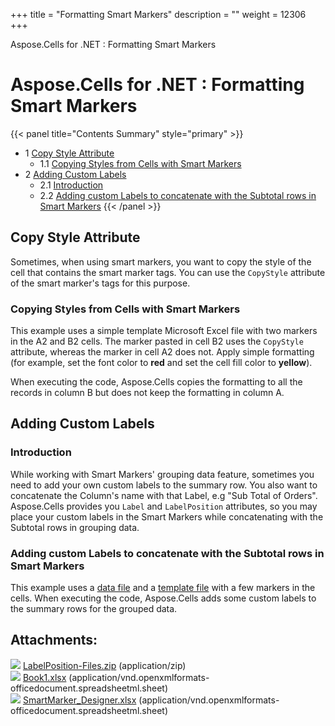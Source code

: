 +++
title = "Formatting Smart Markers" 
description = "" 
weight = 12306 
+++

Aspose.Cells for .NET : Formatting Smart Markers  

# Aspose.Cells for .NET : Formatting Smart Markers


{{< panel title="Contents Summary" style="primary" >}}
*   1 [Copy Style Attribute](#FormattingSmartMarkers-CopyStyleAttribute)
    *   1.1 [Copying Styles from Cells with Smart Markers](#FormattingSmartMarkers-CopyingStylesfromCellswithSmartMarkers)
*   2 [Adding Custom Labels](#FormattingSmartMarkers-AddingCustomLabels)
    *   2.1 [Introduction](#FormattingSmartMarkers-Introduction)
    *   2.2 [Adding custom Labels to concatenate with the Subtotal rows in Smart Markers](#FormattingSmartMarkers-AddingcustomLabelstoconcatenatewiththeSubtotalrowsinSmartMarkers)
{{< /panel >}}
 

## Copy Style Attribute

Sometimes, when using smart markers, you want to copy the style of the cell that contains the smart marker tags. You can use the `CopyStyle` attribute of the smart marker's tags for this purpose.

### Copying Styles from Cells with Smart Markers

This example uses a simple template Microsoft Excel file with two markers in the A2 and B2 cells. The marker pasted in cell B2 uses the `CopyStyle` attribute, whereas the marker in cell A2 does not. Apply simple formatting (for example, set the font color to **red** and set the cell fill color to **yellow**).

When executing the code, Aspose.Cells copies the formatting to all the records in column B but does not keep the formatting in column A.

## Adding Custom Labels

### Introduction

While working with Smart Markers' grouping data feature, sometimes you need to add your own custom labels to the summary row. You also want to concatenate the Column's name with that Label, e.g "Sub Total of Orders". Aspose.Cells provides you `Label` and `LabelPosition` attributes, so you may place your custom labels in the Smart Markers while concatenating with the Subtotal rows in grouping data.

### Adding custom Labels to concatenate with the Subtotal rows in Smart Markers

This example uses a [data file](https://docs2.aspose.com/cells/net/attachments/5017029/96927971.xlsx) and a [template file](https://docs2.aspose.com/cells/net/attachments/5017029/96927972.xlsx) with a few markers in the cells. When executing the code, Aspose.Cells adds some custom labels to the summary rows for the grouped data.

## Attachments:

![](https://docs2.aspose.com/cells/net/images/icons/bullet_blue.gif) [LabelPosition-Files.zip](https://docs2.aspose.com/cells/net/attachments/5017029/50528291.zip) (application/zip)  
![](https://docs2.aspose.com/cells/net/images/icons/bullet_blue.gif) [Book1.xlsx](https://docs2.aspose.com/cells/net/attachments/5017029/96927971.xlsx) (application/vnd.openxmlformats-officedocument.spreadsheetml.sheet)  
![](https://docs2.aspose.com/cells/net/images/icons/bullet_blue.gif) [SmartMarker\_Designer.xlsx](https://docs2.aspose.com/cells/net/attachments/5017029/96927972.xlsx) (application/vnd.openxmlformats-officedocument.spreadsheetml.sheet)  

